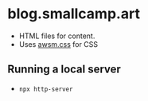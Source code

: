# blog.smallcamp.art

- HTML files for content.
- Uses [awsm.css](https://github.com/igoradamenko/awsm.css) for CSS

## Running a local server

- `npx http-server`